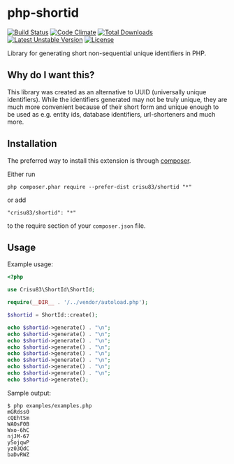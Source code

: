 # php-shortid

[![Build Status](https://travis-ci.org/crisu83/php-shortid.svg?branch=master)](https://travis-ci.org/crisu83/php-shortid)
[![Code Climate](https://codeclimate.com/github/crisu83/php-shortid/badges/gpa.svg)](https://codeclimate.com/github/crisu83/php-shortid)
[![Total Downloads](https://poser.pugx.org/crisu83/shortid/downloads.svg)](https://packagist.org/packages/crisu83/shortid) [![Latest Unstable Version](https://poser.pugx.org/crisu83/shortid/v/unstable.svg)](https://packagist.org/packages/crisu83/shortid) [![License](https://poser.pugx.org/crisu83/shortid/license.svg)](https://packagist.org/packages/crisu83/shortid)

Library for generating short non-sequential unique identifiers in PHP.

## Why do I want this?

This library was created as an alternative to UUID (universally unique identifiers). 
While the identifiers generated may not be truly unique, they are much more convenient because of their short form
and unique enough to be used as e.g. entity ids, database identifiers, url-shorteners and much more.
 
## Installation

The preferred way to install this extension is through [composer](http://getcomposer.org/download/).

Either run

```
php composer.phar require --prefer-dist crisu83/shortid "*"
```

or add

```
"crisu83/shortid": "*"
```

to the require section of your `composer.json` file.

## Usage

Example usage:

```php
<?php

use Crisu83\ShortId\ShortId;

require(__DIR__ . '/../vendor/autoload.php');

$shortid = ShortId::create();

echo $shortid->generate() . "\n";
echo $shortid->generate() . "\n";
echo $shortid->generate() . "\n";
echo $shortid->generate() . "\n";
echo $shortid->generate() . "\n";
echo $shortid->generate() . "\n";
echo $shortid->generate() . "\n";
echo $shortid->generate() . "\n";
echo $shortid->generate();
```

Sample output:

```
$ php examples/examples.php
mGRdss0
cQEhtSm
WAOsF0B
Wxo-6hC
njJM-67
ySojqwP
yz03QdC
baDvRWZ
```
